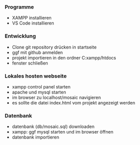 
### Programme
- XAMPP installieren
- VS Code installieren

### Entwicklung
- Clone git repository drücken in startseite
- ggf mit github anmelden
- projekt importieren in den ordner C:xampp/htdocs
- fenster schließen

### Lokales hosten webseite
- xampp control panel starten
- apache und mysql starten
- im browser zu localhost/mosaic navigieren
- es sollte die datei index.html vom projekt angezeigt werden

### Datenbank
- datenbank (db/mosaic.sql) downloaden
- xampp: ggf mysql starten und im browser öffnen
- datenbank importieren
